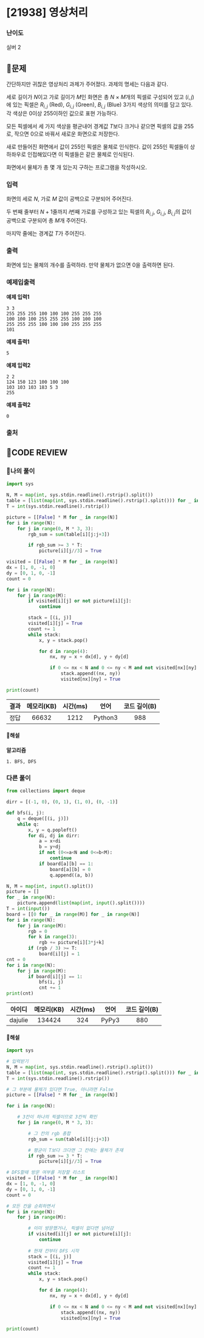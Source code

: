# [21938] 영상처리

### **난이도**
실버 2
## **📝문제**
간단하지만 귀찮은 영상처리 과제가 주어졌다. 과제의 명세는 다음과 같다.

세로 길이가 
$N$이고 가로 길이가 
$M$인 화면은 총 
$N$ × 
$M$개의 픽셀로 구성되어 있고 
$(i, j)$에 있는 픽셀은 
$R_{i,j}$ (Red), 
$G_{i,j}$ (Green), 
$B_{i,j}$ (Blue) 3가지 색상의 의미를 담고 있다. 각 색상은 0이상 255이하인 값으로 표현 가능하다.

모든 픽셀에서 세 가지 색상을 평균내어 경계값 
$T$보다 크거나 같으면 픽셀의 값을 255로, 작으면 0으로 바꿔서 새로운 화면으로 저장한다.

새로 만들어진 화면에서 값이 255인 픽셀은 물체로 인식한다. 값이 255인 픽셀들이 상하좌우로 인접해있다면 이 픽셀들은 같은 물체로 인식된다.

화면에서 물체가 총 몇 개 있는지 구하는 프로그램을 작성하시오.
### **입력**
화면의 세로 
$N$, 가로 
$M$ 값이 공백으로 구분되어 주어진다.

두 번째 줄부터 
$N + 1$줄까지 
$i$번째 가로를 구성하고 있는 픽셀의 
$R_{i,j}$, 
$G_{i,j}$, 
$B_{i,j}$의 값이 공백으로 구분되어 총 
$M$개 주어진다.

마지막 줄에는 경계값 
$T$가 주어진다.
### **출력**
화면에 있는 물체의 개수를 출력하라. 만약 물체가 없으면 0을 출력하면 된다.
### **예제입출력**

**예제 입력1**

```
3 3
255 255 255 100 100 100 255 255 255
100 100 100 255 255 255 100 100 100
255 255 255 100 100 100 255 255 255
101
```

**예제 출력1**

```
5
```

**예제 입력2**

```
2 2
124 150 123 100 100 100
103 103 103 183 5 3
255
```

**예제 출력2**

```
0
```

### **출처**

## **🧐CODE REVIEW**

### **🧾나의 풀이**

```python
import sys

N, M = map(int, sys.stdin.readline().rstrip().split())
table = [list(map(int, sys.stdin.readline().rstrip().split())) for _ in range(N)]
T = int(sys.stdin.readline().rstrip())

picture = [[False] * M for _ in range(N)]
for i in range(N):
    for j in range(0, M * 3, 3):
        rgb_sum = sum(table[i][j:j+3])

        if rgb_sum >= 3 * T:
            picture[i][j//3] = True

visited = [[False] * M for _ in range(N)]
dx = [1, 0, -1, 0]
dy = [0, 1, 0, -1]
count = 0

for i in range(N):
    for j in range(M):
        if visited[i][j] or not picture[i][j]:
            continue

        stack = [(i, j)]
        visited[i][j] = True
        count += 1
        while stack:
            x, y = stack.pop()

            for d in range(4):
                nx, ny = x + dx[d], y + dy[d]

                if 0 <= nx < N and 0 <= ny < M and not visited[nx][ny] and picture[nx][ny]:
                    stack.append((nx, ny))
                    visited[nx][ny] = True

print(count)  
```

결과	| 메모리(KB) |	시간(ms) |	언어 |	코드 길이(B)
:----:|:-----:|:-----:|:-----:|:--------:
정답|66632|1212|Python3|988
#### **📝해설**

**알고리즘**
```
1. BFS, DFS
```

### **다른 풀이**

```python
from collections import deque

dirr = [(-1, 0), (0, 1), (1, 0), (0, -1)]

def bfs(i, j):
    q = deque([(i, j)])
    while q:
        x, y = q.popleft()
        for di, dj in dirr:
            a = x+di
            b = y+dj
            if not (0<=a<N and 0<=b<M):
                continue
            if board[a][b] == 1:
                board[a][b] = 0
                q.append((a, b))

N, M = map(int, input().split())
picture = []
for _ in range(N):
    picture.append(list(map(int, input().split())))
T = int(input())
board = [[0 for _ in range(M)] for _ in range(N)]
for i in range(N):
    for j in range(M):
        rgb = 0
        for k in range(3):
            rgb += picture[i][3*j+k]
        if (rgb / 3) >= T:
            board[i][j] = 1
cnt = 0
for i in range(N):
    for j in range(M):
        if board[i][j] == 1:
            bfs(i, j)
            cnt += 1
print(cnt)
```

아이디 | 메모리(KB) |	시간(ms) |	언어 |	코드 길이(B) 
:-----:|:-----:|:-----:|:----:|:--------:
dajulie|134424|324|PyPy3|880
#### **📝해설**

```python
import sys

# 입력받기
N, M = map(int, sys.stdin.readline().rstrip().split())
table = [list(map(int, sys.stdin.readline().rstrip().split())) for _ in range(N)]
T = int(sys.stdin.readline().rstrip())

# 그 부분에 물체가 있다면 True, 아니라면 False
picture = [[False] * M for _ in range(N)]

for i in range(N):

    # 3칸이 하나의 픽셀이므로 3칸씩 확인
    for j in range(0, M * 3, 3):

        # 그 칸의 rgb 총합
        rgb_sum = sum(table[i][j:j+3])

        # 평균이 T보다 크다면 그 칸에는 물체가 존재
        if rgb_sum >= 3 * T:
            picture[i][j//3] = True

# DFS할때 방문 여부를 저장할 리스트
visited = [[False] * M for _ in range(N)]
dx = [1, 0, -1, 0]
dy = [0, 1, 0, -1]
count = 0

# 모든 칸을 순회하면서
for i in range(N):
    for j in range(M):

        # 이미 방문했거나, 픽셀이 없다면 넘어감
        if visited[i][j] or not picture[i][j]:
            continue
        
        # 현재 칸부터 DFS 시작
        stack = [(i, j)]
        visited[i][j] = True
        count += 1
        while stack:
            x, y = stack.pop()

            for d in range(4):
                nx, ny = x + dx[d], y + dy[d]

                if 0 <= nx < N and 0 <= ny < M and not visited[nx][ny] and picture[nx][ny]:
                    stack.append((nx, ny))
                    visited[nx][ny] = True

print(count)  
```